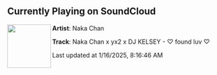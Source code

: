 ## Currently Playing on SoundCloud

[<img align="left" width="100" src="https://i1.sndcdn.com/artworks-HABvOvazKmsKTHR5-8b3vUA-t500x500.jpg">](https://soundcloud.com/nakachanidol/naka-chan-x-yx2-x-dj-kelsey-found-luv)

**Artist**: Naka Chan 

**Track**: Naka Chan x yx2 x DJ KELSEY - ♡ found luv ♡

Last updated at 1/16/2025, 8:16:46 AM
